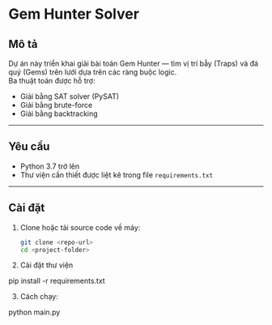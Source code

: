 # Gem Hunter Solver

## Mô tả

Dự án này triển khai giải bài toán Gem Hunter — tìm vị trí bẫy (Traps) và đá quý (Gems) trên lưới dựa trên các ràng buộc logic.  
Ba thuật toán được hỗ trợ:  
- Giải bằng SAT solver (PySAT)  
- Giải bằng brute-force  
- Giải bằng backtracking  

---

## Yêu cầu

- Python 3.7 trở lên  
- Thư viện cần thiết được liệt kê trong file `requirements.txt`  

---

## Cài đặt

1. Clone hoặc tải source code về máy:  
   ```bash
   git clone <repo-url>
   cd <project-folder>

2. Cài đặt thư viện

pip install -r requirements.txt

3. Cách chạy:

python main.py


